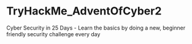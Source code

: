 # TryHackMe_AdventOfCyber2
Cyber Security in 25 Days - Learn the basics by doing a new, beginner friendly security challenge every day
